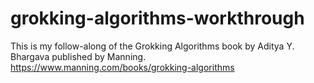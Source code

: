 # grokking-algorithms-workthrough
This is my follow-along of the Grokking Algorithms book by Aditya Y. Bhargava published by Manning.
https://www.manning.com/books/grokking-algorithms
